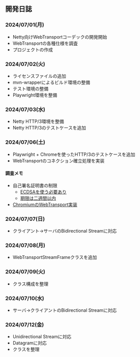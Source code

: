 ## 開発日誌

### 2024/07/01(月)

- Netty向けWebTransportコーデックの開発開始
- WebTransportの各種仕様を調査
- プロジェクトの作成

### 2024/07/02(火)

- ライセンスファイルの追加
- mvn-wrapperによるビルド環境の整備
- テスト環境の整備
- Playwright環境を整備

### 2024/07/03(水)

- Netty HTTP/3環境を整備
- Netty HTTP/3のテストケースを追加

### 2024/07/06(土)

- Playwright + Chromeを使ったHTTP/3のテストケースを追加
- WebTransportのコネクション確立処理を実装

#### 調査メモ

- 自己署名証明書の制限
  - [ECDSAを使う必要あり](https://stackoverflow.com/questions/75979276/do-i-have-to-get-a-valid-ssl-certificate-to-make-webtranport-server-examples-wor)
  - [期限は二週間以内](https://qiita.com/alivelime/items/e5c75288f56cd0949dca)
- [ChromiumのWebTransport実装](https://chromium.googlesource.com/chromium/src/+/d622da780b2abe8ae376506323c3a3d26e9ac7da/third_party/blink/renderer/modules/webtransport)

### 2024/07/07(日)

- クライアント→サーバのBidirectional Streamに対応

### 2024/07/08(月)

- WebTransportStreamFrameクラスを追加

### 2024/07/09(火)

- クラス構成を整理

### 2024/07/10(水)

- サーバ→クライアントのBidirectional Streamに対応

### 2024/07/12(金)

- Unidirectional Streamに対応
- Datagramに対応
- クラスを整理
